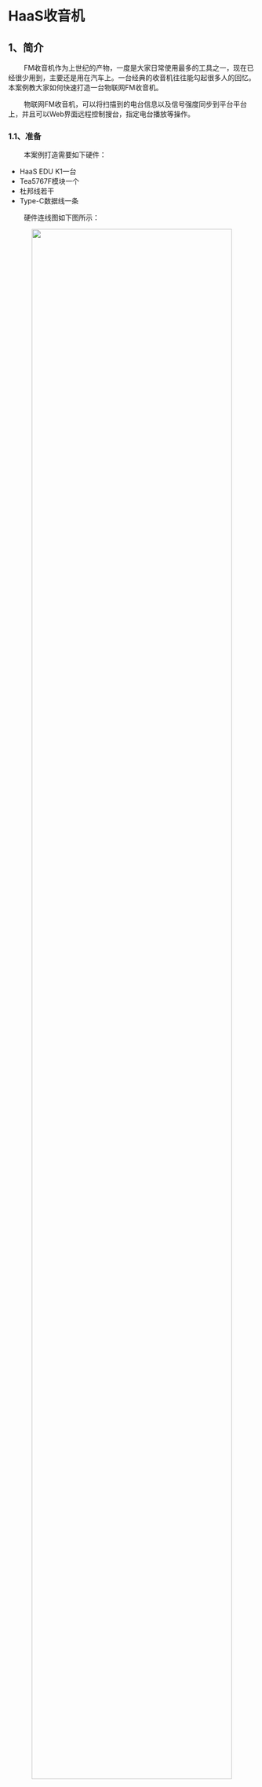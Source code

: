 

# HaaS收音机

## 1、简介
&emsp;&emsp;
FM收音机作为上世纪的产物，一度是大家日常使用最多的工具之一，现在已经很少用到，主要还是用在汽车上。一台经典的收音机往往能勾起很多人的回忆。本案例教大家如何快速打造一台物联网FM收音机。

&emsp;&emsp;
物联网FM收音机，可以将扫描到的电台信息以及信号强度同步到平台平台上，并且可以Web界面远程控制搜台，指定电台播放等操作。

### 1.1、准备
&emsp;&emsp;
本案例打造需要如下硬件：
* HaaS EDU K1一台
* Tea5767F模块一个
* 杜邦线若干
* Type-C数据线一条

&emsp;&emsp;
硬件连线图如下图所示：

<div align="center">
<img src=./../../../images/HaaS收音机_1_HaaSEDUK1_节点图.png width=90%>
</div>

<br>

## 2、物联网平台开发

&emsp;&emsp;
整个过程包含以下3个步骤：

2. 创建产品（设备模型）
3. 定义产品功能（物模型）
4. 创建设备及获取三元组

&emsp;&emsp;
对于第一次使用物联网平台的读者，需要开通实例以使用物联网平台的功能。这里可以使用免费的公共实例进行开发。

&emsp;&emsp;
在[物联网平台](https://iot.console.aliyun.com/lk/summary/new)中，左上角选择“华东2-上海”，点击“公共实例”，即可开通。开通后点击“公共实例”，即可进入[控制台](https://iot.console.aliyun.com/lk/summary/new)进行产品创建。

![HaaS收音机_物联网平台开发_物联网平台.png](./../../../images/HaaS收音机_物联网平台开发_物联网平台.png)

### 2.1、创建产品（设备模型）
&emsp;&emsp;
进入[公共实例控制台](https://iot.console.aliyun.com/lk/summary/new)，点击“创建产品”按钮，即可进入[新建产品页面](https://iot.console.aliyun.com/product)。

![HaaS收音机_物联网平台开发_空产品页.png](./../../../images/HaaS收音机_物联网平台开发_空产品页.png)

&emsp;&emsp;
进入[新建产品页面](https://iot.console.aliyun.com/product)，设定“产品名称”，这里我们命名为“**HaaS收音机**”，读者也可以根据自己的喜好来命名。在“所属品类”中，选择“自定义品类”。

&emsp;&emsp;
产品的节点类型选择“直连设备”，数据格式选择“ICA标准数据格式”，检验类型和认证方式选择默认设定即可。开发者可根据自己的需求在“产品描述”页面添加针对此产品的描述。

&emsp;&emsp;
对于 ESP32 等搭载 Wi-Fi 的设备而言，联网方式选择“Wi-Fi”。

![HaaS收音机_物联网平台开发_新建产品.png](./../../../images/HaaS收音机_物联网平台开发_新建产品.png)

&emsp;&emsp;
点击“确认”按钮，即可完成产品创建。

![HaaS收音机_物联网平台开发_完成创建产品.png](./../../../images/HaaS收音机_物联网平台开发_完成创建产品.png)

&emsp;&emsp;
点击“前往定义物模型”。

![HaaS收音机_物联网平台开发_尚未添加任何功能.png](./../../../images/HaaS收音机_物联网平台开发_尚未添加任何功能.png)

### 2.2、定义产品功能（物模型）
&emsp;&emsp;
开发者可以使用准备好的物模型文件来进行快速导入。点击左上角“快速导入”，选择物模型文件[HaaS收音机物模型](./link_platform/model.zip)并上传，就能够生成案例对应的物模型。

![HaaS收音机_物联网平台开发_快速导入.png](./../../../images/HaaS收音机_物联网平台开发_快速导入.png)

&emsp;&emsp;
生成后的效果如下：

![HaaS收音机_物联网平台开发_导入完成.png](./../../../images/HaaS收音机_物联网平台开发_导入完成.png)

&emsp;&emsp;
定义好物模型后，需要发布物模型上线，并发布产品，以使变更生效。

![HaaS收音机_物联网平台开发_发布物模型.png](./../../../images/HaaS收音机_物联网平台开发_发布物模型.png)

![HaaS收音机_物联网平台开发_发布产品.png](./../../../images/HaaS收音机_物联网平台开发_发布产品.png)

&emsp;&emsp;
产品及其物模型创建完成后就可以创建这个产品的设备了。

### 2.3、创建设备及获取三元组
&emsp;&emsp;
点击左侧栏中“设备“，在筛选框中选择要添加设备的产品，点击“添加设备”。这里这里我们命名为“**test_device**”，开发者也可以根据自己的喜好来命名。

![HaaS收音机_物联网平台开发_添加设备.png](./../../../images/HaaS收音机_物联网平台开发_添加设备.png)

&emsp;&emsp;
生成的设备如下。

![HaaS收音机_物联网平台开发_设备列表.png](./../../../images/HaaS收音机_物联网平台开发_设备列表.png)

&emsp;&emsp;
开发者也可以选择“批量添加”，一次性添加多个设备，并生成随机的DeviceName。

![HaaS收音机_物联网平台开发_批量添加.png](./../../../images/HaaS收音机_物联网平台开发_批量添加.png)

&emsp;&emsp;
点击前往“查看”按钮，就可以看到此设备的详细信息了。

![HaaS收音机_物联网平台开发_设备详情.png](./../../../images/HaaS收音机_物联网平台开发_设备详情.png)

&emsp;&emsp;
点击右上角的“查看”按钮，就能看到设备的三元组信息了。
三元组是物联网设备端和物联网云端设备相关联的唯一标识符，在设备端连接云端的时候会使用三元组信息和云端进行鉴权，鉴权通过之后云端会认为设备已激活并上线。

![HaaS收音机_物联网平台开发_设备证书.png](./../../../images/HaaS收音机_物联网平台开发_设备证书.png)

&emsp;&emsp;
再次前往物联网平台的设备信息页面，若设备运行正确，此时应该可以看到设备名右侧的状态由“未激活”变为“在线”。选中“实时刷新”，可以看到数据实时从设备上报到物联网平台。设备上云成功。

![HaaS收音机_物联网平台开发_物模型数据.png](./../../../images/HaaS收音机_物联网平台开发_物模型数据.png)

## 3、设备端开发

### 3.1、开发环境
&emsp;&emsp;
在进行下一步之前请确保HaaSEDUK1开发环境已经搭建完毕。详情请参考[HaaS EDU K1开发环境](../../../startup/HaaS_EDU_K1_startup.md)的说明。

### 3.2、创建解决方案

&emsp;&emsp;
如下图所示，在Haas Studio中创建项目。先选择左侧的“开发板型号”再从右侧的案例中选择“HaaS收音机”案例点击“立即创建”即可。
<div align="center">
<img src=./../../../images/HaaS_Studio_创建工程示范.png width=100%/>
</div>
<br>

> Python脚本的详细说明请参考脚本内嵌的文字版注释

&emsp;&emsp;
之后对代码进行如下修改。

1. **填写Wi-Fi名称及密码**

&emsp;&emsp;
在main.py中，填写可用的Wi-Fi名称及密码。

``` python
# wifi连接的的ssid和pwd定义
wifiSsid = "请填写您的路由器名称"
wifiPassword = "请填写您的路由器密码"
```

2. **修改设备端三元组**

&emsp;&emsp;
在main.py中，填写创建的设备三元组信息。关于设备三元组的获取，请参考[创建设备及获取三元组](./README.md "创建设备及获取三元组")中的步骤。

``` python
# 三元组信息
productKey     = "产品key"
deviceName     = "设备名称"
deviceSecret   = "设备密钥"
```

## 4、运行结果

### 4.1、在物联网平台上查看设备数据
&emsp;&emsp;
再次前往物联网平台的设备信息页面，若设备运行正确，此时应该可以看到设备名右侧的状态由“未激活”变为“在线”。

![智能水族箱_物联网平台开发_物模型数据.png](./../../../images/HaaS收音机_物联网平台开发_物模型数据.png)


## 5、物联网应用开发
&emsp;&emsp;
IoT Studio 提供了应用快速开发的能力，可以很方便地与物联网平台进行联动。本节的开发工作也将围绕 IoT Studio展开。

### 5.1、新建“普通项目”
&emsp;&emsp;
打开[IoT Studio官网](https://studio.iot.aliyun.com/)，在项目管理中新建一个空白项目，如下图所示，将此项目命名为“**HaaS收音机项目**”,开发者也可以根据自己的喜好来命名。

![HaaS收音机_物联网平台开发_IS项目管理.png](./../../../images/HaaS收音机_物联网平台开发_IS项目管理.png)

![HaaS收音机_物联网平台开发_IS新建项目.png](./../../../images/HaaS收音机_物联网平台开发_IS新建项目.png)

### 5.2、关联产品
&emsp;&emsp;
为了使本项目能够获取到目标设备的定位信息，我们首先需要将该项目和我们在前一节创建的产品“HaaS收音机”绑定。

&emsp;&emsp;
在项目控制台，点击左侧的“产品”，点击“关联物联网平台产品”。此时可以看见我们创建的“HaaS收音机”。点击选中，并勾选“关联产品同时关联其下所有设备”，以便该项目可以访问到所有设备的定位信息。

![HaaS收音机_物联网平台开发_IS关联产品.png](./../../../images/HaaS收音机_物联网平台开发_IS关联产品.png)

### 5.3、创建“移动应用”

![HaaS收音机_物联网平台开发_IS创建移动应用.png](./../../../images/HaaS收音机_物联网平台开发_IS创建移动应用.png)

### 5.4、界面开发及交互配置
&emsp;&emsp;
按下图所示依次将控件拖入界面中，可以根据自己需要添加所需要的控件。各组件的说明请参考[IoT Studio组件说明](https://help.aliyun.com/document_detail/125196.html)。

![HaaS收音机_IoTStudio_界面开发.png](./../../../images/HaaS收音机_IoTStudio_界面开发.png)

&emsp;&emsp;
按下图所示，为每一个按钮配置交互行为，当点击特定按钮时，设置设备物模型标签为对应值。首先配置指定电台。

![智能水族箱_IoTStudio_交互配置1.png](./../../../images/HaaS收音机_IoTStudio_交互配置1.png)

&emsp;&emsp;
接下来配置搜台按钮的数据源。

![HaaS收音机_IoTStudio_交互配置2.png](./../../../images/HaaS收音机_IoTStudio_交互配置2.png)

&emsp;&emsp;
静音按钮配置如下：

![HaaS收音机_IoTStudio_交互配置3.png](./../../../images/HaaS收音机_IoTStudio_交互配置3.png)

&emsp;&emsp;
信息卡片配置如下：

![HaaS收音机_IoTStudio_交互配置4.png](./../../../images/HaaS收音机_IoTStudio_交互配置4.png)

### 5.5、预览及发布应用

&emsp;&emsp;
点击右上角按钮预览或发布，即可在手机上使用应用，可以实现随时随地远程控制啦。

![HaaS收音机_IoTStudio_发布预览.png](./../../../images/HaaS收音机_IoTStudio_发布预览.png)

&emsp;&emsp;
实际运行效果如下所示，同时可以扫描二维码在手机上面查看实际运行效果。

![HaaS收音机_IoTStudio_发布预览1.png](./../../../images/HaaS收音机_IoTStudio_发布预览1.png)